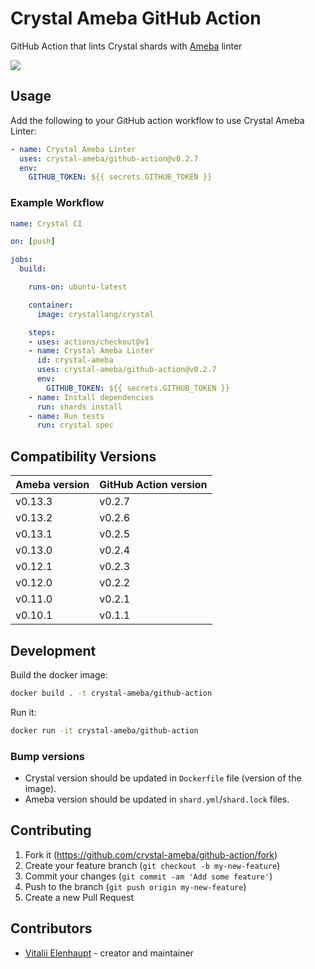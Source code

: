 # Crystal Ameba GitHub Action

GitHub Action that lints Crystal shards with [Ameba](https://github.com/crystal-ameba/ameba) linter

![](https://github.com/crystal-ameba/github-action/raw/master/assets/sample.png)

## Usage

Add the following to your GitHub action workflow to use Crystal Ameba Linter:

``` yaml
- name: Crystal Ameba Linter
  uses: crystal-ameba/github-action@v0.2.7
  env:
    GITHUB_TOKEN: ${{ secrets.GITHUB_TOKEN }}
```

### Example Workflow

``` yaml
name: Crystal CI

on: [push]

jobs:
  build:

    runs-on: ubuntu-latest

    container:
      image: crystallang/crystal

    steps:
    - uses: actions/checkout@v1
    - name: Crystal Ameba Linter
      id: crystal-ameba
      uses: crystal-ameba/github-action@v0.2.7
      env:
        GITHUB_TOKEN: ${{ secrets.GITHUB_TOKEN }}
    - name: Install dependencies
      run: shards install
    - name: Run tests
      run: crystal spec
```

## Compatibility Versions

|  Ameba version | GitHub Action version |
|  -             | -                     |
| v0.13.3        | v0.2.7                |
| v0.13.2        | v0.2.6                |
| v0.13.1        | v0.2.5                |
| v0.13.0        | v0.2.4                |
| v0.12.1        | v0.2.3                |
| v0.12.0        | v0.2.2                |
| v0.11.0        | v0.2.1                |
| v0.10.1        | v0.1.1                |

## Development

Build the docker image:

```sh
docker build . -t crystal-ameba/github-action
```

Run it:

```sh
docker run -it crystal-ameba/github-action
```

### Bump versions

* Crystal version should be updated in `Dockerfile` file (version of the image).
* Ameba version should be updated in `shard.yml`/`shard.lock` files.

## Contributing

1. Fork it (<https://github.com/crystal-ameba/github-action/fork>)
2. Create your feature branch (`git checkout -b my-new-feature`)
3. Commit your changes (`git commit -am 'Add some feature'`)
4. Push to the branch (`git push origin my-new-feature`)
5. Create a new Pull Request

## Contributors

- [Vitalii Elenhaupt](https://github.com/veelenga) - creator and maintainer
